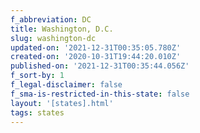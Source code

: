 ```yaml
---
f_abbreviation: DC
title: Washington, D.C.
slug: washington-dc
updated-on: '2021-12-31T00:35:05.780Z'
created-on: '2020-10-31T19:44:20.010Z'
published-on: '2021-12-31T00:35:44.056Z'
f_sort-by: 1
f_legal-disclaimer: false
f_sma-is-restricted-in-this-state: false
layout: '[states].html'
tags: states
---
```



